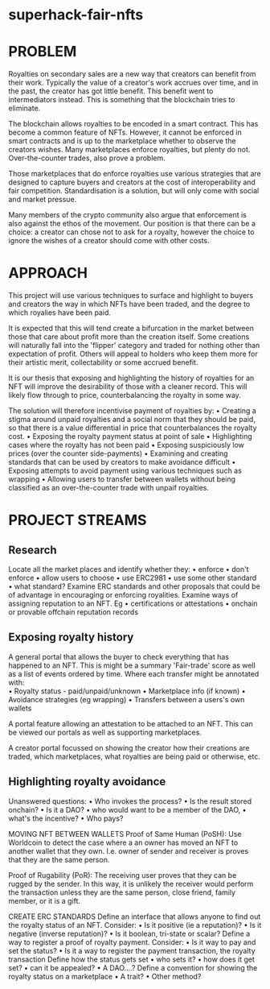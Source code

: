# superhack-fair-nfts

# PROBLEM
Royalties on secondary sales are a new way that creators can benefit from their work. Typically the value of a creator's work accrues over time, and in the past, the creator has got little benefit. This benefit went to intermediators instead. This is something that the blockchain tries to eliminate.

The blockchain allows royalties to be encoded in a smart contract. This has become a common feature of NFTs. However, it cannot be enforced in smart contracts and is up to the marketplace whether to observe the creators wishes.  Many marketplaces enforce royalties, but plenty do not. Over-the-counter trades, also prove a problem.

Those marketplaces that do enforce royalties use various strategies that are designed to capture buyers and creators at the cost of interoperability and fair competition. Standardisation is a solution, but will only come with social and market pressue.

Many members of the crypto community also argue that enforcement is also against the ethos of the movement. Our position is that there can be a choice: a creator can chose not to ask for a royalty, however the choice to ignore the wishes of a creator should come with other costs. 

# APPROACH
This project will use various techniques to surface and highlight to buyers and creators the way in which NFTs have been traded, and the degree to which royalies have been paid.

It is expected that this will tend create a bifurcation in the market between those that care about profit more than the creation itself. Some creations will naturally fall into the 'flipper' category and traded for nothing other than expectation of profit. Others will appeal to holders who keep them more for their artistic merit, collectability or some accrued benefit. 

It is our thesis that exposing and highlighting the history of royalties for an NFT will improve the desirability of those with a cleaner record. This will likely flow through to price, counterbalancing the royalty in some way.

The solution will therefore incentivise payment of royalties by:
    • Creating a stigma around unpaid royalties and a social norm that they should be paid, 
      so that there is a value differential in price that counterbalances the royalty cost.
    • Exposing the royalty payment status at point of sale
    • Highlighting cases where the royalty has not been paid
    • Exposing suspiciously low prices (over the counter side-payments)
    • Examining and creating standards that can be used by creators to make avoidance difficult
    • Exposing attempts to avoid payment using various techniques such as wrapping
    • Allowing users to transfer between wallets without being classified as an over-the-counter trade with unpaif royalties.

# PROJECT STREAMS

## Research
Locate all the market places and identify whether they:
    • enforce
    • don't enforce
    • allow users to choose
    • use ERC2981
    • use some other standard
    • what standard?
Examine ERC standards and other proposals that could be of advantage in encouraging or enforcing royalities.
Examine ways of assigning reputation to an NFT. Eg
    • certifications or attestations
    • onchain or provable offchain reputation records

## Exposing royalty history
A general portal that allows the buyer to check everything that has happened to an NFT. This is might be a summary 'Fair-trade' score as well as a list of events ordered by time. Where each transfer might be annotated with:  
    • Royalty status - paid/unpaid/unknown
    • Marketplace info (if known)
    • Avoidance strategies (eg wrapping) 
    • Transfers between a users's own wallets

A portal feature allowing an attestation to be attached to an NFT. This can be viewed our portals as well as supporting marketplaces.

A creator portal focussed on showing the creator how their creations are traded, which marketplaces, what royalties are being paid or otherwise, etc.

## Highlighting royalty avoidance
Unanswered questions:
    • Who invokes the process?
    • Is the result stored onchain?
    • Is it a DAO?
    • who would want to be a member of the DAO, 
    • what's the incentive? 
    • Who pays? 

MOVING NFT BETWEEN WALLETS
Proof of Same Human (PoSH):
Use Worldcoin to detect the case where a an owner has moved an NFT to another wallet that they own.  I.e. owner of sender and receiver is proves that they are the same person.

Proof of Rugability (PoR):
The receiving user proves that they can be rugged by the sender. In this way, it is unlikely the receiver would perform the transaction unless they are the same person, close friend, family member, or it is a gift.

CREATE ERC STANDARDS
Define an interface that allows anyone to find out the royalty status of an NFT.
Consider:
    • Is it positive (ie a reputation)?
    • Is it negative (inverse reputation)?
    • Is it boolean, tri-state or scalar?
Define a way to register a proof of royalty payment.
Consider:
    • Is it way to pay and set the status?
    • Is it a way to register the payment transaction, the royalty transaction 
Define how the status gets set
    • who sets it?
    • how does it get set?
    • can it be appealed?
    • A DAO....?
Define a convention for showing the royalty status on a marketplace
    • A trait?
    • Other method?
